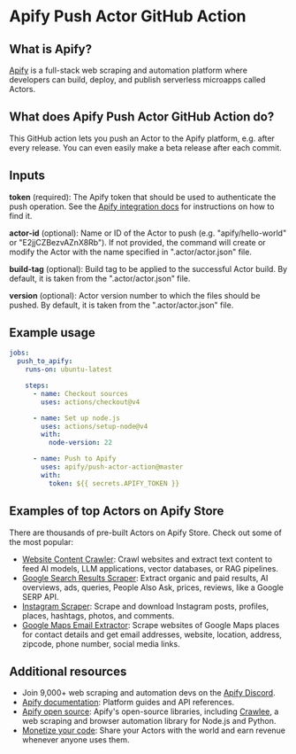 # Apify Push Actor GitHub Action

## What is Apify?

[Apify](https://apify.com/) is a full-stack web scraping and automation platform where developers can build, deploy, and publish serverless microapps called Actors.

## What does Apify Push Actor GitHub Action do?

This GitHub action lets you push an Actor to the Apify platform, e.g. after every release. You can even easily make a beta release after each commit.

## Inputs

**token** (required): The Apify token that should be used to authenticate the push operation. See the [Apify integration docs](https://docs.apify.com/platform/integrations/api#api-token) for instructions on how to find it.

**actor-id** (optional): Name or ID of the Actor to push (e.g. "apify/hello-world" or "E2jjCZBezvAZnX8Rb"). If not provided, the command will create or modify the Actor with the name specified in ".actor/actor.json" file. 

**build-tag** (optional): Build tag to be applied to the successful Actor build. By default, it is taken from the ".actor/actor.json" file.

**version** (optional): Actor version number to which the files should be pushed. By default, it is taken from the ".actor/actor.json" file.

## Example usage

```yaml
jobs:
  push_to_apify:
    runs-on: ubuntu-latest

    steps:
      - name: Checkout sources
        uses: actions/checkout@v4

      - name: Set up node.js
        uses: actions/setup-node@v4
        with:
          node-version: 22

      - name: Push to Apify
        uses: apify/push-actor-action@master
        with:
          token: ${{ secrets.APIFY_TOKEN }}
```

## Examples of top Actors on Apify Store
There are thousands of pre-built Actors on Apify Store. Check out some of the most popular:
- [Website Content Crawler](https://apify.com/apify/website-content-crawler): Crawl websites and extract text content to feed AI models, LLM applications, vector databases, or RAG pipelines.
- [Google Search Results Scraper](https://apify.com/apify/google-search-scraper): Extract organic and paid results, AI overviews, ads, queries, People Also Ask, prices, reviews, like a Google SERP API. 
- [Instagram Scraper](https://apify.com/apify/instagram-scraper): Scrape and download Instagram posts, profiles, places, hashtags, photos, and comments. 
- [Google Maps Email Extractor](https://apify.com/lukaskrivka/google-maps-with-contact-details): Scrape websites of Google Maps places for contact details and get email addresses, website, location, address, zipcode, phone number, social media links. 

## Additional resources
- Join 9,000+ web scraping and automation devs on the [Apify Discord](https://discord.com/invite/jyEM2PRvMU).
- [Apify documentation](https://docs.apify.com/): Platform guides and API references.
- [Apify open source](https://docs.apify.com/open-source): Apify's open-source libraries, including [Crawlee](https://crawlee.dev/), a web scraping and browser automation library for Node.js and Python.
- [Monetize your code](https://apify.com/partners/actor-developers): Share your Actors with the world and earn revenue whenever anyone uses them.
